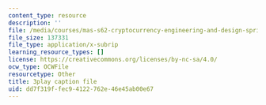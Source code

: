 ```yaml
---
content_type: resource
description: ''
file: /media/courses/mas-s62-cryptocurrency-engineering-and-design-spring-2018/dd7f319ffec94122762e46e45ab00e67_wXWbdiOBW5w.srt
file_size: 137331
file_type: application/x-subrip
learning_resource_types: []
license: https://creativecommons.org/licenses/by-nc-sa/4.0/
ocw_type: OCWFile
resourcetype: Other
title: 3play caption file
uid: dd7f319f-fec9-4122-762e-46e45ab00e67
---
```

